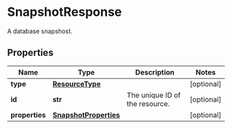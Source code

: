 # SnapshotResponse

A database snapshost.
## Properties
| Name | Type | Description | Notes |
| ------------ | ------------- | ------------- | ------------- |
| **type** | [**ResourceType**](ResourceType.md) |  | [optional]  |
| **id** | **str** | The unique ID of the resource. | [optional]  |
| **properties** | [**SnapshotProperties**](SnapshotProperties.md) |  | [optional]  |


